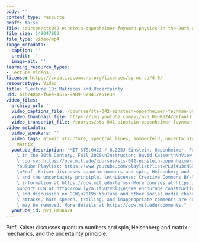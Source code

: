 ```yaml
---
body: ''
content_type: resource
draft: false
file: courses/sts042-einstein-oppenheimer-feynman-physics-in-the-20th-century/ocw_8225_sts042_lecture10_2020oct07_360p_16_9.mp4
file_size: 149047803
file_type: video/mp4
image_metadata:
  caption: ''
  credit: ''
  image-alt: ''
learning_resource_types:
- Lecture Videos
license: https://creativecommons.org/licenses/by-nc-sa/4.0/
resourcetype: Video
title: 'Lecture 10: Matrices and Uncertainty'
uid: b1b7484a-f6ee-4516-9a89-079417a51e39
video_files:
  archive_url: ''
  video_captions_file: /courses/sts-042-einstein-oppenheimer-feynman-physics-in-the-20th-century-fall-2020/1n2XBMzyKI_bnOyOKkqH3j7OWL45VK0eA_transcript.webvtt
  video_thumbnail_file: https://img.youtube.com/vi/pv3_BmuKa24/default.jpg
  video_transcript_file: /courses/sts-042-einstein-oppenheimer-feynman-physics-in-the-20th-century-fall-2020/1n2XBMzyKI_bnOyOKkqH3j7OWL45VK0eA_transcript.pdf
video_metadata:
  video_speakers: ''
  video_tags: atomic structure, spectral lines, sommerfeld, uncertainty, heisenberg,
    matrix
  youtube_description: "MIT STS.042J / 8.225J Einstein, Oppenheimer, Feynman: Physics\
    \ in the 20th Century, Fall 2020\nInstructor: David Kaiser\n\nView the complete\
    \ course: https://ocw.mit.edu/courses/sts-042-einstein-oppenheimer-feynman-physics-in-the-20th-century-fall-2020\n\
    YouTube Playlist: https://www.youtube.com/playlist?list=PLUl4u3cNGP63bAfjGas3TuA4ZCPUtN6Xf\n\
    \nProf. Kaiser discusses quantum numbers and spin, Heisenberg and matrix mechanics,\
    \ and the uncertainty principle. \n\nLicense: Creative Commons BY-NC-SA\nMore\
    \ information at https://ocw.mit.edu/terms\nMore courses at https://ocw.mit.edu\n\
    Support OCW at http://ow.ly/a1If50zVRlQ\n\nWe encourage constructive comments\
    \ and discussion on OCW\u2019s YouTube and other social media channels. Personal\
    \ attacks, hate speech, trolling, and inappropriate comments are not allowed and\
    \ may be removed. More details at https://ocw.mit.edu/comments."
  youtube_id: pv3_BmuKa24
---
```

Prof. Kaiser discusses quantum numbers and spin, Heisenberg and matrix mechanics, and the uncertainty principle.